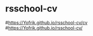 # rsschool-cv  

#https://Yofrik.github.io/rsschool-cv/cv  
#https://Yofrik.github.io/rsschool-cv/  

